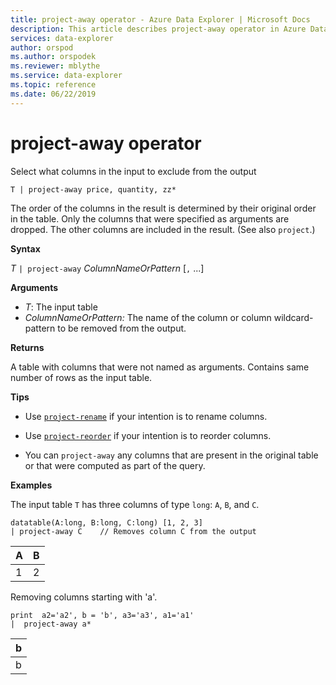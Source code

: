 ```yaml
---
title: project-away operator - Azure Data Explorer | Microsoft Docs
description: This article describes project-away operator in Azure Data Explorer.
services: data-explorer
author: orspod
ms.author: orspodek
ms.reviewer: mblythe
ms.service: data-explorer
ms.topic: reference
ms.date: 06/22/2019
---
```

# project-away operator

Select what columns in the input to exclude from the output

```kusto
T | project-away price, quantity, zz*
```

The order of the columns in the result is determined by their original order in the table. Only the columns that were specified as arguments are dropped. The other columns are included in the result.  (See also `project`.)

**Syntax**

*T* `| project-away` *ColumnNameOrPattern* [`,` ...]

**Arguments**

* *T*: The input table
* *ColumnNameOrPattern:* The name of the column or column wildcard-pattern to be removed from the output.

**Returns**

A table with columns that were not named as arguments. Contains same number of rows as the input table.

**Tips**

* Use [`project-rename`](projectrenameoperator.md) if your intention is to rename columns.
* Use [`project-reorder`](projectreorderoperator.md) if your intention is to reorder columns.

* You can `project-away` any columns that are present in the original table or that were computed as part of the query.


**Examples**

The input table `T` has three columns of type `long`: `A`, `B`, and `C`.

```kusto
datatable(A:long, B:long, C:long) [1, 2, 3]
| project-away C    // Removes column C from the output
```

|A|B|
|---|---|
|1|2|

Removing columns starting with 'a'.

```kusto
print  a2='a2', b = 'b', a3='a3', a1='a1'
|  project-away a* 
```

|b|
|---|
|b|

